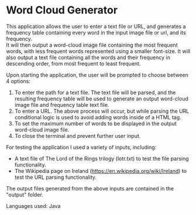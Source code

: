 # Word Cloud Generator

This application allows the user to enter a text file or URL, and generates a frequency table containing every word in the input image file or url, and its frequency.  
It will then output a word-cloud image file containing the most frequent words, with less frequent words represented using a smaller font-size.
It will also output a text file containing all the words and their frequency in descending order, from most frequent to least frequent.

Upon starting the application, the user will be prompted to choose between 4 options:

1.  To enter the path for a text file. The text file will be parsed, and the resulting frequency table will be used to generate an output word-cloud image file and frequency table text file.
2.  To enter a URL. The above process will occur, but while parsing the URL conditional logic is used to avoid adding words inside of a HTML tag.
3.  To set the maximum number of words to be displayed in the output word-cloud image file.
4.  To close the terminal and prevent further user input.

For testing the application I used a variety of inputs, including:

- A text file of The Lord of the Rings trilogy (lotr.txt) to test the file parsing functionality.
- The Wikipedia page on Ireland (https://en.wikipedia.org/wiki/Ireland) to test the URL parsing functionality.

The output files generated from the above inputs are contained in the "output" folder.

Languages used: Java
